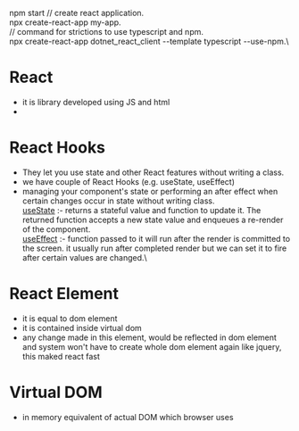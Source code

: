 npm start
// create react application.\
npx create-react-app my-app.\
// command for strictions to use typescript and npm.\
npx create-react-app dotnet_react_client --template typescript --use-npm.\
# React
- it is library developed using JS and html
- 

# React Hooks
 - They let you use state and other React features without writing a class.
 - we have couple of React Hooks (e.g. useState, useEffect)
 - managing your component's state or performing an after effect when certain changes occur in state without writing class.\
[useState](#) :- 
 returns a stateful value and function to update it. The returned function accepts a new state value and enqueues a re-render of the component.\
[useEffect](#) :- 
 function passed to it will run after the render is committed to the screen. it usually run after completed render but we can set it to fire after certain values are changed.\





# React Element
- it is equal to dom element 
- it is contained inside virtual dom
- any change made in this element, would be reflected in dom element and system won't have to create whole dom element again like jquery, this maked react fast
# Virtual DOM
- in memory equivalent of actual DOM which browser uses
